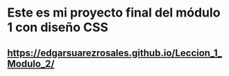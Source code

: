 # Este es mi proyecto final del módulo 1 con diseño CSS

## https://edgarsuarezrosales.github.io/Leccion_1_Modulo_2/